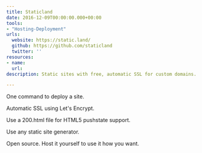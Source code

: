 ```yaml
---
title: Staticland
date: 2016-12-09T00:00:00.000+00:00
tools:
- "Hosting-Deployment"
urls:
  website: https://static.land/
  github: https://github.com/staticland
  twitter: ''
resources:
- name: 
  url: 
description: Static sites with free, automatic SSL for custom domains.

---
```

One command to deploy a site.

Automatic SSL using Let's Encrypt.

Use a 200.html file for HTML5 pushstate support.

Use any static site generator.

Open source. Host it yourself to use it how you want.
